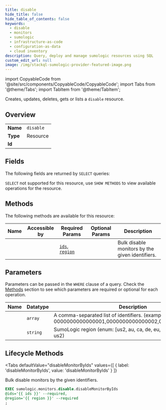 ```yaml
--- 
title: disable
hide_title: false
hide_table_of_contents: false
keywords:
  - disable
  - monitors
  - sumologic
  - infrastructure-as-code
  - configuration-as-data
  - cloud inventory
description: Query, deploy and manage sumologic resources using SQL
custom_edit_url: null
image: /img/stackql-sumologic-provider-featured-image.png
---
```


import CopyableCode from '@site/src/components/CopyableCode/CopyableCode';
import Tabs from '@theme/Tabs';
import TabItem from '@theme/TabItem';

Creates, updates, deletes, gets or lists a <code>disable</code> resource.

## Overview
<table><tbody>
<tr><td><b>Name</b></td><td><code>disable</code></td></tr>
<tr><td><b>Type</b></td><td>Resource</td></tr>
<tr><td><b>Id</b></td><td><CopyableCode code="sumologic.monitors.disable" /></td></tr>
</tbody></table>

## Fields

The following fields are returned by `SELECT` queries:

`SELECT` not supported for this resource, use `SHOW METHODS` to view available operations for the resource.


## Methods

The following methods are available for this resource:

<table>
<thead>
    <tr>
    <th>Name</th>
    <th>Accessible by</th>
    <th>Required Params</th>
    <th>Optional Params</th>
    <th>Description</th>
    </tr>
</thead>
<tbody>
<tr>
    <td><a href="#disableMonitorByIds"><CopyableCode code="disableMonitorByIds" /></a></td>
    <td><CopyableCode code="exec" /></td>
    <td><a href="#parameter-ids"><code>ids</code></a>, <a href="#parameter-region"><code>region</code></a></td>
    <td></td>
    <td>Bulk disable monitors by the given identifiers.</td>
</tr>
</tbody>
</table>

## Parameters

Parameters can be passed in the `WHERE` clause of a query. Check the [Methods](#methods) section to see which parameters are required or optional for each operation.

<table>
<thead>
    <tr>
    <th>Name</th>
    <th>Datatype</th>
    <th>Description</th>
    </tr>
</thead>
<tbody>
<tr id="parameter-ids">
    <td><CopyableCode code="ids" /></td>
    <td><code>array</code></td>
    <td>A comma-separated list of identifiers. (example: 0000000000000001,0000000000000002,0000000000000003)</td>
</tr>
<tr id="parameter-region">
    <td><CopyableCode code="region" /></td>
    <td><code>string</code></td>
    <td>SumoLogic region (enum: [us2, au, ca, de, eu, fed, in, jp], default: us2)</td>
</tr>
</tbody>
</table>

## Lifecycle Methods

<Tabs
    defaultValue="disableMonitorByIds"
    values={[
        { label: 'disableMonitorByIds', value: 'disableMonitorByIds' }
    ]}
>
<TabItem value="disableMonitorByIds">

Bulk disable monitors by the given identifiers.

```sql
EXEC sumologic.monitors.disable.disableMonitorByIds 
@ids='{{ ids }}' --required, 
@region='{{ region }}' --required
;
```
</TabItem>
</Tabs>
